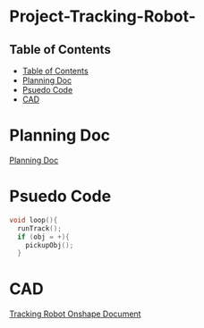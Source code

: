 # Project-Tracking-Robot-

## Table of Contents
* [Table of Contents](#Table-of-Contents)
* [Planning Doc](#Planning-Doc)
* [Psuedo Code](#Psuedo-Code)
* [CAD](#CAD)

# Planning Doc
[Planning Doc](https://docs.google.com/document/d/1wc93BhvHGLaoOaXJF7GRMtSFqLSzudBI6vST_CI2M0Q/edit)

# Psuedo Code

```C++
void loop(){
  runTrack();
  if (obj = +){
    pickupObj();
  } 
```

# CAD 
[Tracking Robot Onshape Document](https://cvilleschools.onshape.com/documents/05edb6bbe957408c2cba31d5/w/5ff28680bd56d700ba3ee2ed/e/ac0d6603a624c149f78b00e1)
